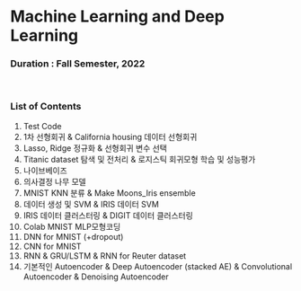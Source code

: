 # Machine Learning and Deep Learning

### Duration : Fall Semester, 2022

<br>

### List of Contents
01. Test Code
02. 1차 선형회귀 & California housing 데이터 선형회귀
03. Lasso, Ridge 정규화 & 선형회귀 변수 선택
04. Titanic dataset 탐색 및 전처리 & 로지스틱 회귀모형 학습 및 성능평가
05. 나이브베이즈
06. 의사결정 나무 모델
07. MNIST KNN 분류 & Make Moons_Iris ensemble
08. 데이터 생성 및 SVM & IRIS 데이터 SVM
09. IRIS 데이터 클러스터링 & DIGIT 데이터 클러스터링
10. Colab MNIST MLP모형코딩
11. DNN for MNIST (+dropout)
12. CNN for MNIST
13. RNN & GRU/LSTM & RNN for Reuter dataset
14. 기본적인 Autoencoder & Deep Autoencoder (stacked AE) & Convolutional Autoencoder & Denoising Autoencoder
